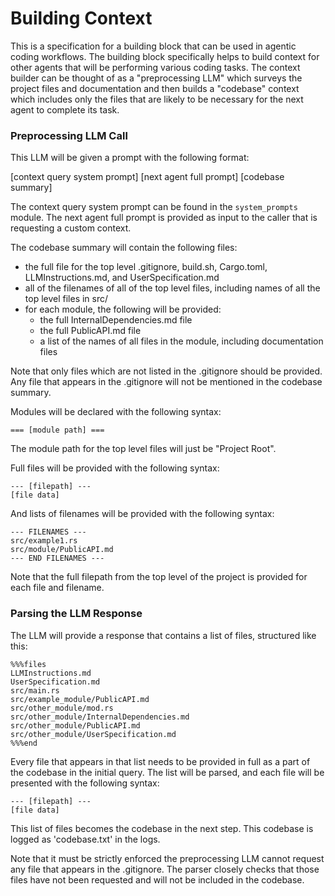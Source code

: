 # Building Context

This is a specification for a building block that can be used in agentic coding
workflows. The building block specifically helps to build context for other
agents that will be performing various coding tasks. The context builder can be
thought of as a "preprocessing LLM" which surveys the project files and
documentation and then builds a "codebase" context which includes only the
files that are likely to be necessary for the next agent to complete its task.

### Preprocessing LLM Call

This LLM will be given a prompt with the following
format:

[context query system prompt]
[next agent full prompt]
[codebase summary]

The context query system prompt can be found in the `system_prompts` module.
The next agent full prompt is provided as input to the caller that is
requesting a custom context.

The codebase summary will contain the following files:

+ the full file for the top level .gitignore, build.sh, Cargo.toml, LLMInstructions.md, and UserSpecification.md
+ all of the filenames of all of the top level files, including names of all the top level files in src/
+ for each module, the following will be provided:
	+ the full InternalDependencies.md file
	+ the full PublicAPI.md file
	+ a list of the names of all files in the module, including documentation files

Note that only files which are not listed in the .gitignore should be provided.
Any file that appears in the .gitignore will not be mentioned in the codebase
summary.

Modules will be declared with the following syntax:

```
=== [module path] ===
```

The module path for the top level files will just be "Project Root".

Full files will be provided with the following syntax:

```
--- [filepath] ---
[file data]
```

And lists of filenames will be provided with the following syntax:

```
--- FILENAMES ---
src/example1.rs
src/module/PublicAPI.md
--- END FILENAMES ---
```

Note that the full filepath from the top level of the project is provided for
each file and filename.

### Parsing the LLM Response

The LLM will provide a response that contains a list of files, structured like
this:

```
%%%files
LLMInstructions.md
UserSpecification.md
src/main.rs
src/example_module/PublicAPI.md
src/other_module/mod.rs
src/other_module/InternalDependencies.md
src/other_module/PublicAPI.md
src/other_module/UserSpecification.md
%%%end
```

Every file that appears in that list needs to be provided in full as a part of
the codebase in the initial query. The list will be parsed, and each file will
be presented with the following syntax:

```
--- [filepath] ---
[file data]
```

This list of files becomes the codebase in the next step. This codebase is
logged as 'codebase.txt' in the logs.

Note that it must be strictly enforced the preprocessing LLM cannot request any
file that appears in the .gitignore. The parser closely checks that those files
have not been requested and will not be included in the codebase.
